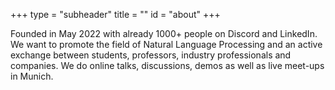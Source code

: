 +++
type = "subheader"
title = ""
id = "about"
+++

Founded in May 2022 with already 1000+ people on Discord and LinkedIn. We want to promote the field of Natural Language Processing and an active exchange between students, professors, industry professionals and companies. We do online talks, discussions, demos as well as live meet-ups in Munich.

<!-- {{< rawhtml >}}
  <iframe src="https://discord.com/widget?id=972505512631500800&theme=dark" width="350" height="500" allowtransparency="true" frameborder="0" sandbox="allow-popups allow-popups-to-escape-sandbox allow-same-origin allow-scripts"></iframe>
{{< /rawhtml >}} -->

